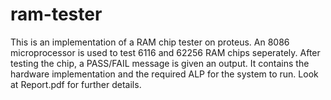 # ram-tester
This is an implementation of a RAM chip tester on proteus. An 8086 microprocessor is used to test 6116 and 62256 RAM chips seperately. After testing the chip, a PASS/FAIL message is given an output. It contains the hardware implementation and the required ALP for the system to run. Look at Report.pdf for further details.
